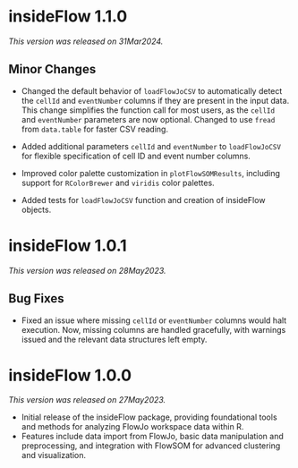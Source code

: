 # insideFlow 1.1.0

*This version was released on 31Mar2024.*

## Minor Changes

- Changed the default behavior of `loadFlowJoCSV` to automatically detect the `cellId` and `eventNumber` columns if they are present in the input data. This change simplifies the function call for most users, as the `cellId` and `eventNumber` parameters are now optional. Changed to use `fread` from `data.table` for faster CSV reading.

- Added additional parameters `cellId` and `eventNumber` to `loadFlowJoCSV` for flexible specification of cell ID and event number columns.

- Improved color palette customization in `plotFlowSOMResults`, including support for `RColorBrewer` and `viridis` color palettes.

- Added tests for `loadFlowJoCSV` function and creation of insideFlow objects.

# insideFlow 1.0.1

*This version was released on 28May2023.*

## Bug Fixes

- Fixed an issue where missing `cellId` or `eventNumber` columns would halt execution. Now, missing columns are handled gracefully, with warnings issued and the relevant data structures left empty.

# insideFlow 1.0.0

*This version was released on 27May2023.*

- Initial release of the insideFlow package, providing foundational tools and methods for analyzing FlowJo workspace data within R.
- Features include data import from FlowJo, basic data manipulation and preprocessing, and integration with FlowSOM for advanced clustering and visualization.
